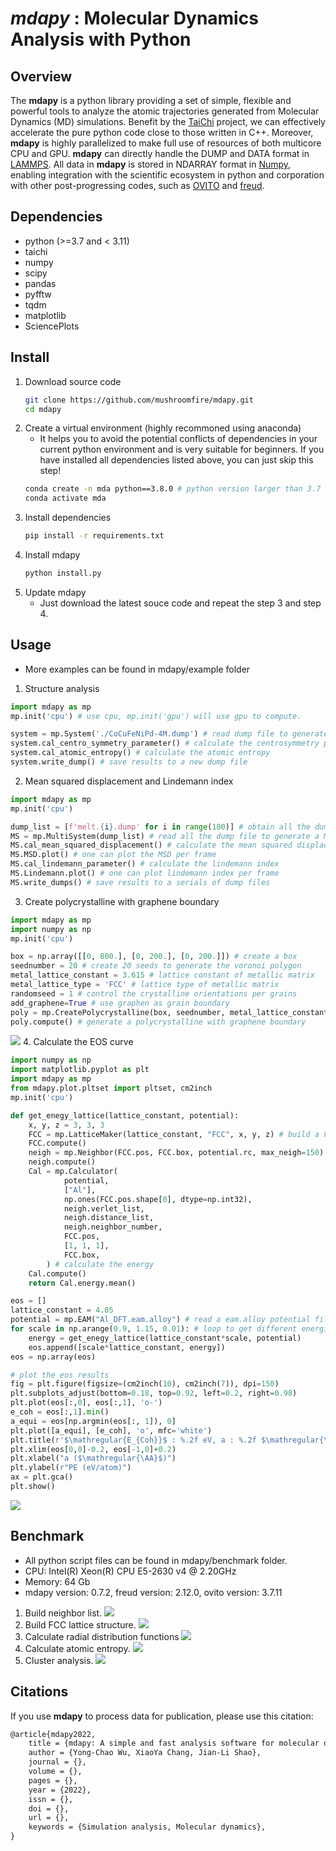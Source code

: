# *mdapy* : Molecular Dynamics Analysis with Python
## Overview
The **mdapy** is a python library providing a set of simple, flexible and powerful tools to analyze the atomic trajectories generated from Molecular Dynamics (MD) simulations. Benefit by the [TaiChi](https://github.com/taichi-dev/taichi) project, we can effectively accelerate the pure python code close to those written in C++. Moreover, **mdapy** is highly parallelized to make full use of resources of both multicore CPU and GPU. **mdapy** can directly handle the DUMP and DATA format in [LAMMPS](https://www.lammps.org/). All data in **mdapy** is stored in NDARRAY format in [Numpy](https://numpy.org/), enabling integration with the scientific ecosystem in python and corporation with other post-progressing codes, such as [OVITO](https://www.ovito.org/) and [freud](https://github.com/glotzerlab/freud). 
## Dependencies
- python (>=3.7 and < 3.11)
- taichi
- numpy
- scipy
- pandas
- pyfftw
- tqdm
- matplotlib
- SciencePlots
## Install
1. Download source code
   ```bash
   git clone https://github.com/mushroomfire/mdapy.git
   cd mdapy 
   ```
2. Create a virtual environment (highly recommoned using anaconda)
   - It helps you to avoid the potential conflicts of dependencies in your current python environment and is very suitable for beginners. If you have installed all dependencies listed above, you can just skip this step!
   ```bash
   conda create -n mda python==3.8.0 # python version larger than 3.7 and lower than 3.11 is okay.
   conda activate mda
   ```
3. Install dependencies
    ```bash
   pip install -r requirements.txt
   ```
4. Install mdapy
   ```python
   python install.py
   ```
5. Update mdapy
   - Just download the latest souce code and repeat the step 3 and step 4.
## Usage
- More examples can be found in mdapy/example folder
1. Structure analysis
```python
import mdapy as mp
mp.init('cpu') # use cpu, mp.init('gpu') will use gpu to compute.

system = mp.System('./CoCuFeNiPd-4M.dump') # read dump file to generate a system class
system.cal_centro_symmetry_parameter() # calculate the centrosymmetry parameters
system.cal_atomic_entropy() # calculate the atomic entropy
system.write_dump() # save results to a new dump file
```
2. Mean squared displacement and Lindemann index
```python
import mdapy as mp
mp.init('cpu')

dump_list = [f'melt.{i}.dump' for i in range(100)] # obtain all the dump filenames in a list
MS = mp.MultiSystem(dump_list) # read all the dump file to generate a MultiSystem class
MS.cal_mean_squared_displacement() # calculate the mean squared displacement
MS.MSD.plot() # one can plot the MSD per frame
MS.cal_lindemann_parameter() # calculate the lindemann index
MS.Lindemann.plot() # one can plot lindemann index per frame
MS.write_dumps() # save results to a serials of dump files
```
3. Create polycrystalline with graphene boundary
```python
import mdapy as mp
import numpy as np
mp.init('cpu')

box = np.array([[0, 800.], [0, 200.], [0, 200.]]) # create a box
seednumber = 20 # create 20 seeds to generate the voronoi polygon
metal_lattice_constant = 3.615 # lattice constant of metallic matrix
metal_lattice_type = 'FCC' # lattice type of metallic matrix
randomseed = 1 # control the crystalline orientations per grains
add_graphene=True # use graphen as grain boundary
poly = mp.CreatePolycrystalline(box, seednumber, metal_lattice_constant, metal_lattice_type, randomseed=randomseed, add_graphene=add_graphene, gra_overlap_dis=1.2)
poly.compute() # generate a polycrystalline with graphene boundary
```
![](example/polycrystalline.png)
4. Calculate the EOS curve
```python
import numpy as np
import matplotlib.pyplot as plt
import mdapy as mp
from mdapy.plot.pltset import pltset, cm2inch
mp.init('cpu')

def get_enegy_lattice(lattice_constant, potential):
    x, y, z = 3, 3, 3
    FCC = mp.LatticeMaker(lattice_constant, "FCC", x, y, z) # build a FCC lattice
    FCC.compute()
    neigh = mp.Neighbor(FCC.pos, FCC.box, potential.rc, max_neigh=150) # build neighbor list
    neigh.compute()
    Cal = mp.Calculator(
            potential,
            ["Al"],
            np.ones(FCC.pos.shape[0], dtype=np.int32),
            neigh.verlet_list,
            neigh.distance_list,
            neigh.neighbor_number,
            FCC.pos,
            [1, 1, 1],
            FCC.box,
        ) # calculate the energy
    Cal.compute()
    return Cal.energy.mean()

eos = []
lattice_constant = 4.05
potential = mp.EAM("Al_DFT.eam.alloy") # read a eam.alloy potential file
for scale in np.arange(0.9, 1.15, 0.01): # loop to get different energies
    energy = get_enegy_lattice(lattice_constant*scale, potential)
    eos.append([scale*lattice_constant, energy])
eos = np.array(eos)

# plot the eos results
fig = plt.figure(figsize=(cm2inch(10), cm2inch(7)), dpi=150)
plt.subplots_adjust(bottom=0.18, top=0.92, left=0.2, right=0.98)
plt.plot(eos[:,0], eos[:,1], 'o-')
e_coh = eos[:,1].min()
a_equi = eos[np.argmin(eos[:, 1]), 0]
plt.plot([a_equi], [e_coh], 'o', mfc='white')
plt.title(r'$\mathregular{E_{Coh}}$ : %.2f eV, a : %.2f $\mathregular{\AA}$' % (e_coh, a_equi), fontsize=10)
plt.xlim(eos[0,0]-0.2, eos[-1,0]+0.2)
plt.xlabel("a ($\mathregular{\AA}$)")
plt.ylabel(r"PE (eV/atom)")
ax = plt.gca()
plt.show()
```
![](example/eos.png)
## Benchmark
- All python script files can be found in mdapy/benchmark folder.
- CPU: Intel(R) Xeon(R) CPU E5-2630 v4 @ 2.20GHz
- Memory: 64 Gb
- mdapy version: 0.7.2, freud version: 2.12.0, ovito version: 3.7.11
1. Build neighbor list.
![](benchmark/buildneighbor_mdapy_freud.png)
1. Build FCC lattice structure.
![](benchmark/build_lattice_mdapy_freud.png)
1. Calculate radial distribution functions
![](benchmark/rdf_mdapy_freud.png)
1. Calculate atomic entropy.
![](benchmark/entropy_mdapy_ovito.png)
1. Cluster analysis.
![](benchmark/cluster_mdapy_ovito.png)

## Citations
If you use **mdapy** to process data for publication, please use this citation:
```latex
@article{mdapy2022,
    title = {mdapy: A simple and fast analysis software for molecular dynamics simulations with python},
    author = {Yong-Chao Wu, XiaoYa Chang, Jian-Li Shao},
    journal = {},
    volume = {},
    pages = {},
    year = {2022},
    issn = {},
    doi = {},
    url = {},
    keywords = {Simulation analysis, Molecular dynamics},
}
```